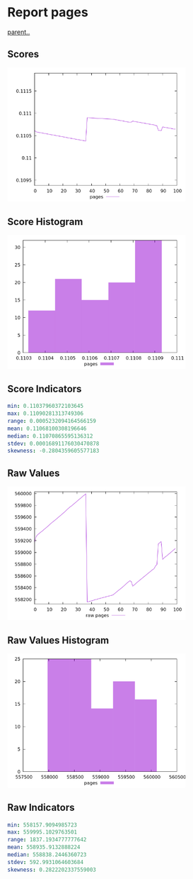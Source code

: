 # Report pages

[parent..](./..)  


## Scores

![score](./score.png)  

## Score Histogram

![hist](./hist.png)  

## Score Indicators

```yaml
min: 0.11037960372103645
max: 0.11090281313749306
range: 0.0005232094164566159
mean: 0.11068100308196646
median: 0.11070865595136312
stdev: 0.00016891176030470878
skewness: -0.2804359605577183

```

## Raw Values

![raw](./raw.png)  

## Raw Values Histogram

![raw hist](./raw_hist.png)  

## Raw Indicators

```yaml
min: 558157.9094985723
max: 559995.1029763501
range: 1837.1934777777642
mean: 558935.9132888224
median: 558838.2446360723
stdev: 592.9931064603684
skewness: 0.2822202337559003

```

<style>
  img {
    max-width: 80%;
  }
</style>
      
